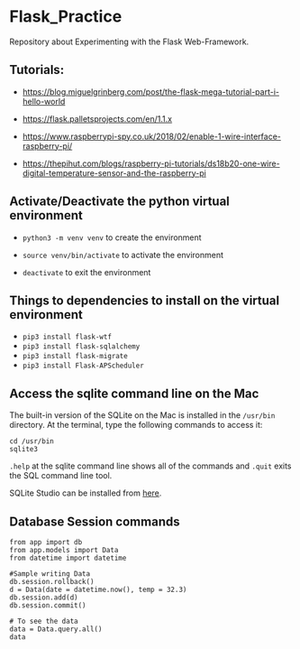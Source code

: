 # Flask_Practice

Repository about Experimenting with the Flask Web-Framework.

## Tutorials:

- https://blog.miguelgrinberg.com/post/the-flask-mega-tutorial-part-i-hello-world

- https://flask.palletsprojects.com/en/1.1.x

- https://www.raspberrypi-spy.co.uk/2018/02/enable-1-wire-interface-raspberry-pi/

- https://thepihut.com/blogs/raspberry-pi-tutorials/ds18b20-one-wire-digital-temperature-sensor-and-the-raspberry-pi


## Activate/Deactivate the python virtual environment
- `python3 -m venv venv` to create the environment

- `source venv/bin/activate` to activate the environment

- `deactivate` to exit the environment

## Things to dependencies to install on the virtual environment

- `pip3 install flask-wtf`
- `pip3 install flask-sqlalchemy`
- `pip3 install flask-migrate`
- `pip3 install Flask-APScheduler`

## Access the sqlite command line on the Mac

The built-in version of the SQLite on the Mac is installed in the `/usr/bin` directory.  At the terminal, type the following commands to access it:

```
cd /usr/bin
sqlite3
```
`.help` at the sqlite command line shows all of the commands and `.quit` exits the SQL command line tool.

SQLite Studio can be installed from [here](https://sqlitestudio.pl/index.rvt).

## Database Session commands

```
from app import db
from app.models import Data
from datetime import datetime

#Sample writing Data
db.session.rollback()
d = Data(date = datetime.now(), temp = 32.3)
db.session.add(d)
db.session.commit()

# To see the data
data = Data.query.all()
data
```
